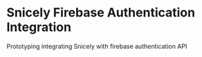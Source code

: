 # Snicely Firebase Authentication Integration

Prototyping integrating Snicely with firebase authentication API
